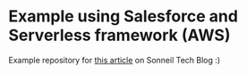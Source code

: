 # Example using Salesforce and Serverless framework (AWS)

Example repository for [this article](https://www.sonneiltech.com/serverless-and-salesforce-101) on Sonneil Tech Blog :)